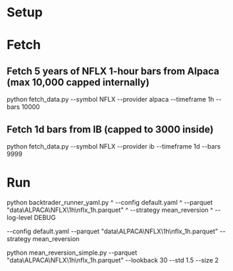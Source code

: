 
# Setup



# Fetch

## Fetch 5 years of NFLX 1-hour bars from Alpaca (max 10,000 capped internally)
python fetch_data.py --symbol NFLX --provider alpaca --timeframe 1h --bars 10000

## Fetch 1d bars from IB (capped to 3000 inside)
python fetch_data.py --symbol NFLX --provider ib --timeframe 1d --bars 9999

# Run 

python backtrader_runner_yaml.py ^
  --config default.yaml ^
  --parquet "data\ALPACA\NFLX\1h\nflx_1h.parquet" ^
  --strategy mean_reversion ^
  --log-level DEBUG


  --config default.yaml --parquet "data\ALPACA\NFLX\1h\nflx_1h.parquet" --strategy mean_reversion


python mean_reversion_simple.py --parquet "data\ALPACA\NFLX\1h\nflx_1h.parquet" --lookback 30 --std 1.5 --size 2